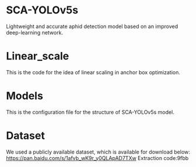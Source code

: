 # SCA-YOLOv5s
Lightweight and accurate aphid detection model based on an improved deep-learning network.

# Linear_scale
This is the code for the idea of linear scaling in anchor box optimization.

# Models
This is the configuration file for the structure of SCA-YOLOv5s model.

# Dataset
We used a publicly available dataset, which is available for download below:
https://pan.baidu.com/s/1afvb_wK9r_y0QLApAD7TXw    Extraction code:9fbb


